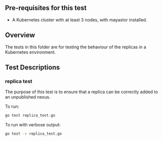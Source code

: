 ## Pre-requisites for this test

* A Kubernetes cluster with at least 3 nodes, with mayastor installed.

## Overview
The tests in this folder are for testing the behaviour of the replicas in a Kubernetes environment.

## Test Descriptions

### replica test
The purpose of this test is to ensure that a replica can be correctly added to an unpublished nexus.

To run:
```bash
go test replica_test.go
```

To run with verbose output:
```bash
go test -v replica_test.go
```